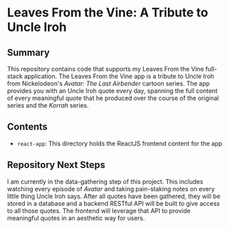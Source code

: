 # Leaves From the Vine: A Tribute to Uncle Iroh

## Summary

This repository contains code that supports my Leaves From the Vine full-stack application. The Leaves From the Vine app is a tribute to Uncle Iroh from Nickelodeon's _Avatar: The Last Airbender_ cartoon series. The app provides you with an Uncle Iroh quote every day, spanning the full content of every meaningful quote that he produced over the course of the original series and the _Korrah_ series.

## Contents

- `react-app`: This directory holds the ReactJS frontend content for the app

## Repository Next Steps

I am currently in the data-gathering step of this project. This includes watching every episode of _Avatar_ and taking pain-staking notes on every little thing Uncle Iroh says. After all quotes have been gathered, they will be stored in a database and a backend RESTful API will be built to give access to all those quotes. The frontend will leverage that API to provide meaningful quotes in an aesthetic way for users.
